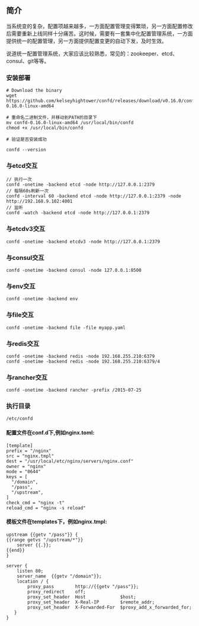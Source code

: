 ## 简介

当系统变的复杂，配置项越来越多，一方面配置管理变得繁琐，另一方面配置修改后需要重新上线同样十分痛苦。这时候，需要有一套集中化配置管理系统，一方面提供统一的配置管理，另一方面提供配置变更的自动下发，及时生效。

说道统一配置管理系统，大家应该比较熟悉，常见的：zookeeper、etcd、consul、git等等。

### 安装部署

~~~
# Download the binary
wget https://github.com/kelseyhightower/confd/releases/download/v0.16.0/confd-0.16.0-linux-amd64
 
# 重命名二进制文件，并移动到PATH的目录下
mv confd-0.16.0-linux-amd64 /usr/local/bin/confd
chmod +x /usr/local/bin/confd
 
# 验证是否安装成功

confd --version

~~~

### 与etcd交互

~~~
// 执行一次
confd -onetime -backend etcd -node http://127.0.0.1:2379
// 每隔60s刷新一次
confd -interval 60 -backend etcd -node http://127.0.0.1:2379 -node http://192.168.9.102:4001 
// 监听
confd -watch -backend etcd -node http://127.0.0.1:2379
~~~

### 与etcdv3交互

~~~
confd -onetime -backend etcdv3 -node http://127.0.0.1:2379
~~~

### 与consul交互

~~~
confd -onetime -backend consul -node 127.0.0.1:8500
~~~

### 与env交互

~~~
confd -onetime -backend env
~~~

### 与file交互

~~~
confd -onetime -backend file -file myapp.yaml
~~~

### 与redis交互

~~~
confd -onetime -backend redis -node 192.168.255.210:6379
confd -onetime -backend redis -node 192.168.255.210:6379/4
~~~

### 与rancher交互

~~~
confd -onetime -backend rancher -prefix /2015-07-25
~~~

### 执行目录

~~~
/etc/confd
~~~

#### 配置文件在conf.d下,例如nginx.toml:

~~~
[template]
prefix = "/nginx"
src = "nginx.tmpl"
dest = "/usr/local/etc/nginx/servers/nginx.conf"
owner = "nginx"
mode = "0644"
keys = [
  "/domain",
  "/pass",
  "/upstream",
]
check_cmd = "nginx -t"
reload_cmd = "nginx -s reload"
~~~

#### 模板文件在templates下，例如nginx.tmpl:

~~~
upstream {{getv "/pass"}} {
{{range getvs "/upstream/*"}}
    server {{.}};
{{end}}
}

server {
    listen 80;
    server_name  {{getv "/domain"}};
    location / {
        proxy_pass        http://{{getv "/pass"}};
        proxy_redirect    off;
        proxy_set_header  Host             $host;
        proxy_set_header  X-Real-IP        $remote_addr;
        proxy_set_header  X-Forwarded-For  $proxy_add_x_forwarded_for;
   }
}
~~~


